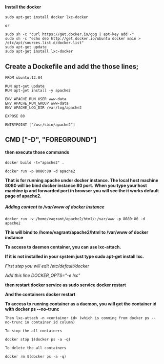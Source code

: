 #### Install the docker

```
sudo apt-get install docker lxc-docker

or 

sudo sh -c "curl https://get.docker.io/gpg | apt-key add -"
sudo sh -c "echo deb http://get.docker.io/ubuntu docker main > /etc/apt/sources.list.d/docker.list"
sudo apt-get update
sudo apt-get install lxc-docker
```
Create a Dockefile and add the those lines;
----------------------------------
```
FROM ubuntu:12.04

RUN apt-get update
RUN apt-get install -y apache2

ENV APACHE_RUN_USER www-data
ENV APACHE_RUN_GROUP www-data
ENV APACHE_LOG_DIR /var/log/apache2

EXPOSE 80

ENTRYPOINT ["/usr/sbin/apache2"]

```
CMD ["-D", "FOREGROUND"]
------------------------------------

#### then execute those commands

```
docker build -t="apache2" .

docker run -p 8080:80 -d apache2

```
**That is for running apache  under docker instance. The local host machine 8080 will be bind docker instance 80 port.**
**When you type your host machine ip and forwarded port in browser you will see the it works default page of apache2.**

##### Adding content to /var/www of docker instance 

```
docker run -v /home/vagrant/apache2/html/:/var/www -p 8080:80 -d apache2
```

**This will bind to /home/vagrant/apache2/html to /var/www of docker instance**

**To access to daemon container, you can use lxc-attach.**

**If it is not installed in your system just type sudo apt-get install lxc.**

*First step you will edit /etc/default/docker*


*Add this line DOCKER_OPTS="-e lxc"*


**then restart docker service as sudo service docker restart**

**And the containers docker restart <container-id>**

**To access to running container as a daemon, you will get the container id with docker ps --no-trunc**

```
Then lxc-attach -n <container id> (which is comming from docker ps --no-trunc in container id column)

To stop the all containers

docker stop $(docker ps -a -q)

To delete the all containers

docker rm $(docker ps -a -q)

```
